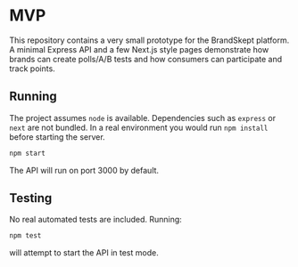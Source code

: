 # MVP

This repository contains a very small prototype for the BrandSkept platform. A minimal Express API and a few Next.js style pages demonstrate how brands can create polls/A/B tests and how consumers can participate and track points.

## Running

The project assumes `node` is available. Dependencies such as `express` or `next` are not bundled. In a real environment you would run `npm install` before starting the server.

```bash
npm start
```

The API will run on port 3000 by default.

## Testing

No real automated tests are included. Running:

```bash
npm test
```

will attempt to start the API in test mode.
